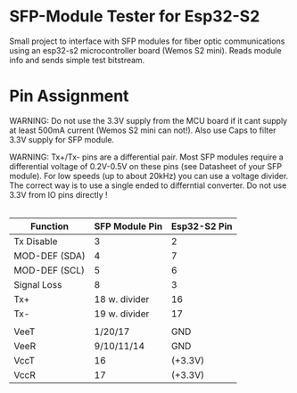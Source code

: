 # SFP-Module Tester for Esp32-S2
Small project to interface with SFP modules for fiber optic communications using an esp32-s2 microcontroller board (Wemos S2 mini). Reads module info and sends simple test bitstream.

# Pin Assignment

WARNING: Do not use the 3.3V supply from the MCU board if it cant supply at least 500mA current (Wemos S2 mini can not!). Also use Caps to filter 3.3V supply for SFP module.

WARNING: Tx+/Tx- pins are a differential pair. Most SFP modules require a differential voltage of 0.2V-0.5V on these pins (see Datasheet of your SFP module). For low speeds (up to about 20kHz) you can use a voltage divider. The correct way is to use a single ended to differntial converter. Do not use 3.3V from IO pins directly !
<br>
<br>

| Function      | SFP Module Pin| Esp32-S2 Pin |
| ------------- | ------------- | ------------ |
| Tx Disable    |   3           |   2          |
| MOD-DEF (SDA) |   4           |   7	       |
| MOD-DEF (SCL) |   5           |   6          |
| Signal Loss   |   8           |   3          |
| Tx+           | 18 w. divider |   16         |
| Tx-           | 19 w. divider |   17         |
|               |               |              |
| VeeT          |   1/20/17     |   GND        |
| VeeR          |   9/10/11/14  |   GND        |
| VccT          |   16          |   (+3.3V)    |
| VccR          |   17          |   (+3.3V)    |
      
